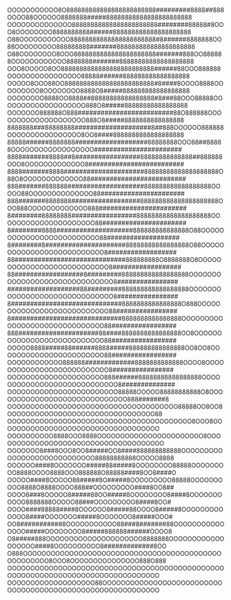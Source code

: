  OOOOOOOOOOO8O888888888888888888888888#########8888##888OOOO88OOOOOO8888888#####88888888888888888888888
 OOOOOOOOOOOOOO88888888888888888888888########88888#8OOO8OOOOOOOO8888888888######888888888888888888888
 O88OOOOOOOOOOO88888888888888888888888#8######8888888OO88OOOOOOOOO888888888#######888888888888888888888
 O88OOOOOOOO8OOO8888888888888888888888#######888OO888888OOOOOOOOOOOO8888888#######88888888888888888888
 OOO8OOOOO8OO8888888888888888888888888######88OOO888888OOOOOOOOOOOOOOOO88888######888888888888888888
 OOOOO8OOO88OO888888888888888888888888#8####8OOOO8888OOOOOOOOO8OOOOOOOO8888O8#####888888888888888888
OOOOOOOO8888OO8888##88888888888888888#8###88OOO88888OOOOOOOOOOOOOOOOOOO888O8#####88888888888888888
OOOOOOO888888O888#########################88O888888OOOOOOOOOOOOOOOOOOOO888O8#####8888888888888888
8888888###88888888####################8##888OOOOOO888888OOOOOOOOOOOOOOOO8OO8####8888888888888888888
88888######8888888###################88888888OOO88##88888OOOOOOOOOOOOOOOOOO#######################
8888#######8888##8#################88888888888888##888888OOO8OOOOOOOOOOOOO8#########################
8888#######8888#####################88888888888888888888O88O8OOOOOOOOOOOOO88#########################
888#######888888####################888888888888888888OOOOO88OOOOOOOOOOOOOO88######################
888#######8888888##################888888888888888888888OOO888OOOOOOOOOOOOO888#######################
8########88888888#################88888888888888888888OOOOOOOOOOOOOOOOOOOOO88######################
8########8888####################888888888888888O88OOOOOOOOOOOOOOOOOOOOOOOOO88###################
8########8#####################88888888888888888O88OOOOOOOOOOOOOOOOOOOOOOOOOO8##################
88#############################888888888O8888888O8OOOOOOOOOOOOOOOOOOOOOOOOOOO8##################
88##################8#########888888888888888888OOOOOOOOOOOOOOOOOOOOOOOOOOOOOO8################
###################88#########888888888888888888OOOOOOOOOOOOOOOOOOOOOOOOOOOOOO8################
8#############################8888888888888888O888OOOOOOOOOOOOOOOOOOOOOOOOOOO88################
8#############################8888888888888888OOOOOOOOOOOOOOOOOOOOOOOOOOOOOO88#################
888#####################88####8888888888888888OO8OOOOOOOOOOOOOOOOOOOOOOOOOOO88#################
OOOOO8888#####88######8888#####888888888888888OO8OO8OOOOOOOOOOOOOOOOOOOOOOO88#################
OOOOOOOOOOOO888888#############8888888888888OOOO8OOOOOOOOOOOOOOOOOOOOOOOOOO8################
OOOOOOOOOOOOOOOOOOOOO888######88888888888888888OOOOOOOOOOOOOOOOOOOOOOOOOOOO8##############
OOOOOOOOOOOOOOOOOOOOOOOO88888OOOOO88888888888O8OOOOOOOOOOOOOOOOOOOOOOOOOOOOO888#######8
OOOOOOOOOOOOOOOOOOOOOOOOOOOOOOOOOOOOO88888OO8OO8OOOOOOOOOOOOOOOOOOOOOOOOOOOOOOOO88
OOOOOOOOOOOOOOOOOOOOOOOOOOOOOOOOOOOOOOOO8OOO8OOOOOOOOOOOOOOOOOOOOOOOOOOOOOOOOOOO
OOOOOOOOOO8888OOO8888OOOOOOOOOOOOOOOOOOOOOOO8OOOOOOOOOOOOOOOOOOOOOOOOOOOOOOOOOOOOO
OOOOOOO8###8OOO8OO8#####OO8####888888888888OOOOOOOOOOOOOOOOOOOOOOOOOOOO88888888888OOOOO8888
OOOOOO####8OOOOOOO#####88#####8OOOOOOOO88888OOOOOOOOO8888OOOO8888OOO888888O88888####8OO8####O
OOOOO####8OOOOO88#####8O#####8OOOOOOOOO88888OOOOOOOOOO8888O8888OOOO888##OOOOOOOOO####8OO8##
OOOO8###8OOOOO8#####88OO#####8OOOOOOOO8####8OOOOOOOOOOO8888888OOOOO88###OOOOOOOOO8####8OO#
OOOO####88888####8OOOOOO8#####88OOOO8#####8OOOOOOOOOOOOO8####OOOOOOO#####8OOOOOOO8#####OOO#
OO8###########8OOOOOOOOOOO88###8#######88OOOOOOOOOOOOOOO#####OOOOOOOO8#####888888######OOOO8
O8#####888OOOOOOOOOOOOOOOOOOOOO8888888OOOOOOOOOOOOOOOOOO####8OOOOOOOOOO8#############8OO
O888OOOOOOOOOOOOOOOOOOOOOOOOOOOOOOOOOOOOOOOOOOOOOOOOOOOO8OOO8OOOOOOOOOOOOOOO888O888
OOOOOOOOOOOOOOOOOOOOOOOOOOOOOOOOOOOOOOOOOOOOOOOOOOOOOOOOOOOOOOOOOOOOOOOOOOOOOOOO
OOOOOOOOOOOOOOOOOOO88OOOOOOOOOOOOOOOOOOOOOOOOOOOOOOOOOOOOOOOOOOOOOOOOOOOOOOOOOOO
